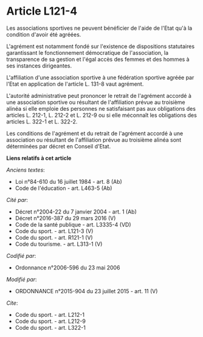 # Article L121-4

Les associations sportives ne peuvent bénéficier de l'aide de l'Etat qu'à la condition d'avoir été agréées. 

L'agrément est notamment fondé sur l'existence de dispositions statutaires garantissant le fonctionnement démocratique de
l'association, la transparence de sa gestion et l'égal accès des femmes et des hommes à ses instances dirigeantes. 

L'affiliation d'une association sportive à une fédération sportive agréée par l'Etat en application de l'article L. 131-8
vaut agrément. 

L'autorité administrative peut prononcer le retrait de l'agrément accordé à une association sportive ou résultant de
l'affiliation prévue au troisième alinéa si elle emploie des personnes ne satisfaisant pas aux obligations des articles L.
212-1, L. 212-2 et L. 212-9 ou si elle méconnaît les obligations des articles L. 322-1 et L. 322-2.

Les conditions de l'agrément et du retrait de l'agrément accordé à une association ou résultant de l'affiliation prévue au
troisième alinéa sont déterminées par décret en Conseil d'Etat.

**Liens relatifs à cet article**

_Anciens textes_:

  - Loi n°84-610 du 16 juillet 1984 - art. 8 (Ab)
  - Code de l'éducation - art. L463-5 (Ab)

_Cité par_:

  - Décret n°2004-22 du 7 janvier 2004 - art. 1 (Ab)
  - Décret n°2016-387 du 29 mars 2016 (V)
  - Code de la santé publique - art. L3335-4 (VD)
  - Code du sport. - art. L121-3 (V)
  - Code du sport. - art. R121-1 (V)
  - Code du tourisme. - art. L313-1 (V)

_Codifié par_:

  - Ordonnance n°2006-596 du 23 mai 2006

_Modifié par_:

  - ORDONNANCE n°2015-904 du 23 juillet 2015 - art. 11 (V)

_Cite_:

  - Code du sport. - art. L212-1
  - Code du sport. - art. L212-9
  - Code du sport. - art. L322-1
